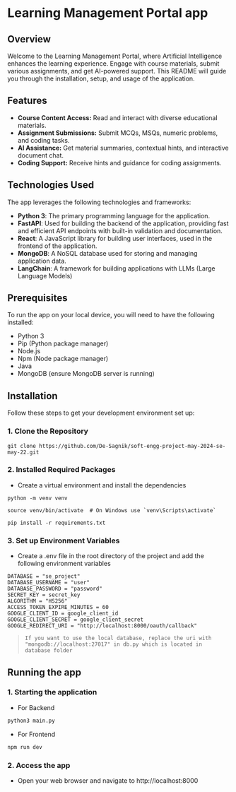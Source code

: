 # Learning Management Portal app

## Overview

Welcome to the Learning Management Portal, where Artificial Intelligence enhances the learning experience. Engage with course materials, submit various assignments, and get AI-powered support. This README will guide you through the installation, setup, and usage of the application.

## Features

- **Course Content Access:** Read and interact with diverse educational materials.
- **Assignment Submissions:** Submit MCQs, MSQs, numeric problems, and coding tasks.
- **AI Assistance:** Get material summaries, contextual hints, and interactive document chat.
- **Coding Support:** Receive hints and guidance for coding assignments.

## Technologies Used

The app leverages the following technologies and frameworks:

- **Python 3**: The primary programming language for the application.
- **FastAPI**: Used for building the backend of the application, providing fast and efficient API endpoints with built-in validation and documentation.
- **React**: A JavaScript library for building user interfaces, used in the frontend of the application.
- **MongoDB**: A NoSQL database used for storing and managing application data.
- **LangChain**: A framework for building applications with LLMs (Large Language Models)

## Prerequisites

To run the app on your local device, you will need to have the following installed:

- Python 3
- Pip (Python package manager)
- Node.js
- Npm (Node package manager)
- Java
- MongoDB (ensure MongoDB server is running)

## Installation

Follow these steps to get your development environment set up:

### 1. Clone the Repository

```
git clone https://github.com/De-Sagnik/soft-engg-project-may-2024-se-may-22.git
```

### 2. Installed Required Packages

- Create a virtual environment and install the dependencies

```
python -m venv venv

source venv/bin/activate  # On Windows use `venv\Scripts\activate`

pip install -r requirements.txt
```

### 3. Set up Environment Variables

- Create a .env file in the root directory of the project and add the following environment variables

```
DATABASE = "se_project"
DATABASE_USERNAME = "user"
DATABASE_PASSWORD = "password"
SECRET_KEY = secret_key
ALGORITHM = "HS256"
ACCESS_TOKEN_EXPIRE_MINUTES = 60
GOOGLE_CLIENT_ID = google_client_id
GOOGLE_CLIENT_SECRET = google_client_secret
GOOGLE_REDIRECT_URI = "http://localhost:8000/oauth/callback"
```

> ```If you want to use the local database, replace the uri with "mongodb://localhost:27017" in db.py which is located in database folder```

## Running the app

### 1. Starting the application

- For Backend

```python
python3 main.py
```

- For Frontend

```js
npm run dev
```

### 2. Access the app

- Open your web browser and navigate to http://localhost:8000 


